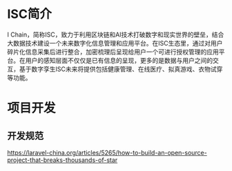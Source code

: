 # ISC简介
I Chain，简称ISC，致力于利用区块链和AI技术打破数字和现实世界的壁垒，结合大数据技术建设一个未来数字化信息管理和应用平台。在ISC生态里，通过对用户碎片化信息采集后进行整合，加密梳理后呈现给用户一个可进行授权管理的应用平台。在用户的感知层面不仅仅是已有信息的呈现，更多的是数据与用户之间的交互，基于数字孪生ISC未来将提供包括健康管理、在线医疗、拟真游戏、衣物试穿等功能。


# 项目开发
## 开发规范
https://laravel-china.org/articles/5265/how-to-build-an-open-source-project-that-breaks-thousands-of-star